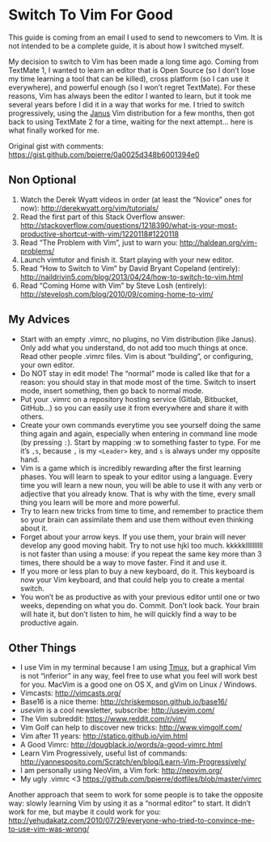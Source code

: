 # Switch To Vim For Good

This guide is coming from an email I used to send to newcomers to Vim. It is not intended to be a complete guide, it is about how I switched myself.

My decision to switch to Vim has been made a long time ago. Coming from TextMate 1, I wanted to learn an editor that is Open Source (so I don’t lose my time learning a tool that can be killed), cross platform (so I can use it everywhere), and powerful enough (so I won’t regret TextMate). For these reasons, Vim has always been the editor I wanted to learn, but it took me several years before I did it in a way that works for me. I tried to switch progressively, using the [Janus](https://github.com/davelab6/janus) Vim distribution for a few months, then got back to using TextMate 2 for a time, waiting for the next attempt… here is what finally worked for me.

Original gist with comments: https://gist.github.com/bpierre/0a0025d348b6001394e0

## Non Optional

1. Watch the Derek Wyatt videos in order (at least the “Novice” ones for now): http://derekwyatt.org/vim/tutorials/
2. Read the first part of this Stack Overflow answer: http://stackoverflow.com/questions/1218390/what-is-your-most-productive-shortcut-with-vim/1220118#1220118
3. Read “The Problem with Vim”, just to warn you: http://haldean.org/vim-problems/
4. Launch vimtutor and finish it. Start playing with your new editor.
5. Read “How to Switch to Vim” by David Bryant Copeland (entirely): http://naildrivin5.com/blog/2013/04/24/how-to-switch-to-vim.html
6. Read “Coming Home with Vim” by Steve Losh (entirely): http://stevelosh.com/blog/2010/09/coming-home-to-vim/

## My Advices

- Start with an empty .vimrc, no plugins, no Vim distribution (like Janus). Only add what you understand, do not add too much things at once. Read other people .vimrc files. Vim is about “building”, or configuring, your own editor.
- Do NOT stay in edit mode! The “normal” mode is called like that for a reason: you should stay in that mode most of the time. Switch to insert mode, insert something, then go back to normal mode.
- Put your .vimrc on a repository hosting service (Gitlab, Bitbucket, GitHub…) so you can easily use it from everywhere and share it with others.
- Create your own commands everytime you see yourself doing the same thing again and again, especially when entering in command line mode (by pressing `:`). Start by mapping :w<enter> to something faster to type. For me it’s `,s`, because `,` is my `<Leader>` key, and `s` is always under my opposite hand.
- Vim is a game which is incredibly rewarding after the first learning phases. You will learn to speak to your editor using a language. Every time you will learn a new noun, you will be able to use it with any verb or adjective that you already know. That is why with the time, every small thing you learn will be more and more powerful.
- Try to learn new tricks from time to time, and remember to practice them so your brain can assimilate them and use them without even thinking about it.
- Forget about your arrow keys. If you use them, your brain will never develop any good moving habit. Try to not use hjkl too much. kkkkkllllllllll is not faster than using a mouse: if you repeat the same key more than 3 times, there should be a way to move faster. Find it and use it.
- If you more or less plan to buy a new keyboard, do it. This keyboard is now your Vim keyboard, and that could help you to create a mental switch.
- You won’t be as productive as with your previous editor until one or two weeks, depending on what you do. Commit. Don’t look back. Your brain will hate it, but don’t listen to him, he will quickly find a way to be productive again.

## Other Things

- I use Vim in my terminal because I am using [Tmux](http://tmux.github.io/), but a graphical Vim is not “inferior” in any way, feel free to use what you feel will work best for you. MacVim is a good one on OS X, and gVim on Linux / Windows.
- Vimcasts: http://vimcasts.org/
- Base16 is a nice theme: http://chriskempson.github.io/base16/
- _usevim_ is a cool newsletter, subscribe: http://usevim.com/
- The Vim subreddit: https://www.reddit.com/r/vim/
- Vim Golf can help to discover new tricks: http://www.vimgolf.com/
- Vim after 11 years: http://statico.github.io/vim.html
- A Good Vimrc: http://dougblack.io/words/a-good-vimrc.html
- Learn Vim Progressively, useful list of commands: http://yannesposito.com/Scratch/en/blog/Learn-Vim-Progressively/
- I am personally using NeoVim, a Vim fork: http://neovim.org/
- My ugly .vimrc <3 https://github.com/bpierre/dotfiles/blob/master/vimrc

Another approach that seem to work for some people is to take the opposite way: slowly learning Vim by using it as a “normal editor” to start. It didn’t work for me, but maybe it could work for you: http://yehudakatz.com/2010/07/29/everyone-who-tried-to-convince-me-to-use-vim-was-wrong/
